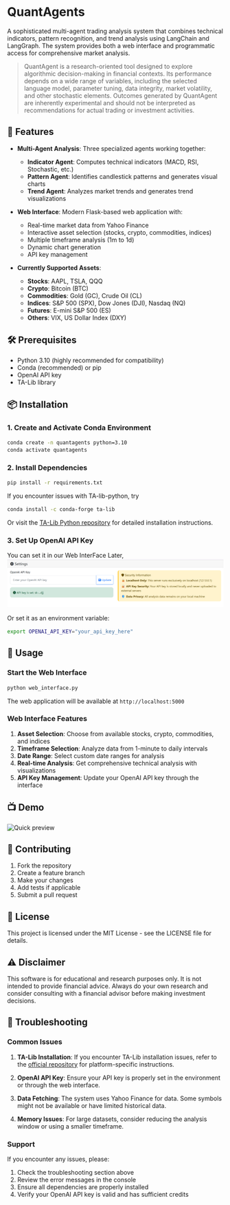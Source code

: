 # QuantAgents

A sophisticated multi-agent trading analysis system that combines technical indicators, pattern recognition, and trend analysis using LangChain and LangGraph. The system provides both a web interface and programmatic access for comprehensive market analysis.


> QuantAgent is a research-oriented tool designed to explore algorithmic decision-making in financial contexts. Its performance depends on a wide range of variables, including the selected language model, parameter tuning, data integrity, market volatility, and other stochastic elements. Outcomes generated by QuantAgent are inherently experimental and should not be interpreted as recommendations for actual trading or investment activities.

## 🚀 Features

- **Multi-Agent Analysis**: Three specialized agents working together:
  - **Indicator Agent**: Computes technical indicators (MACD, RSI, Stochastic, etc.)
  - **Pattern Agent**: Identifies candlestick patterns and generates visual charts
  - **Trend Agent**: Analyzes market trends and generates trend visualizations

- **Web Interface**: Modern Flask-based web application with:
  - Real-time market data from Yahoo Finance
  - Interactive asset selection (stocks, crypto, commodities, indices)
  - Multiple timeframe analysis (1m to 1d)
  - Dynamic chart generation
  - API key management

- **Currently Supported Assets**:
  - **Stocks**: AAPL, TSLA, QQQ
  - **Crypto**: Bitcoin (BTC)
  - **Commodities**: Gold (GC), Crude Oil (CL)
  - **Indices**: S&P 500 (SPX), Dow Jones (DJI), Nasdaq (NQ)
  - **Futures**: E-mini S&P 500 (ES)
  - **Others**: VIX, US Dollar Index (DXY)

## 🛠️ Prerequisites

- Python 3.10 (highly recommended for compatibility)
- Conda (recommended) or pip
- OpenAI API key
- TA-Lib library

## 📦 Installation

### 1. Create and Activate Conda Environment

```bash
conda create -n quantagents python=3.10
conda activate quantagents
```



### 2. Install Dependencies

```bash
pip install -r requirements.txt
```


If you encounter issues with TA-lib-python, 
try

```bash
conda install -c conda-forge ta-lib
```

Or visit the [TA-Lib Python repository](https://github.com/ta-lib/ta-lib-python) for detailed installation instructions.

### 3. Set Up OpenAI API Key
You can set it in our Web InterFace Later,
![alt text](assets/apibox.png)


Or set it as an environment variable:
```bash
export OPENAI_API_KEY="your_api_key_here"
```




## 🚀 Usage

### Start the Web Interface

```bash
python web_interface.py
```

The web application will be available at `http://localhost:5000`

### Web Interface Features

1. **Asset Selection**: Choose from available stocks, crypto, commodities, and indices
2. **Timeframe Selection**: Analyze data from 1-minute to daily intervals
3. **Date Range**: Select custom date ranges for analysis
4. **Real-time Analysis**: Get comprehensive technical analysis with visualizations
5. **API Key Management**: Update your OpenAI API key through the interface


## 📺 Demo

![Quick preview](assets/demo.gif)



## 🤝 Contributing

1. Fork the repository
2. Create a feature branch
3. Make your changes
4. Add tests if applicable
5. Submit a pull request

## 📄 License

This project is licensed under the MIT License - see the LICENSE file for details.

## ⚠️ Disclaimer

This software is for educational and research purposes only. It is not intended to provide financial advice. Always do your own research and consider consulting with a financial advisor before making investment decisions.

## 🐛 Troubleshooting

### Common Issues

1. **TA-Lib Installation**: If you encounter TA-Lib installation issues, refer to the [official repository](https://github.com/ta-lib/ta-lib-python) for platform-specific instructions.

2. **OpenAI API Key**: Ensure your API key is properly set in the environment or through the web interface.

3. **Data Fetching**: The system uses Yahoo Finance for data. Some symbols might not be available or have limited historical data.

4. **Memory Issues**: For large datasets, consider reducing the analysis window or using a smaller timeframe.

### Support

If you encounter any issues, please:
1. Check the troubleshooting section above
2. Review the error messages in the console
3. Ensure all dependencies are properly installed
4. Verify your OpenAI API key is valid and has sufficient credits 
